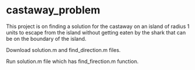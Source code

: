 # castaway_problem

This project is on finding a solution for the castaway on an island of radius 1 units to escape from the island without getting eaten by the shark that can be on the boundary of the island.

Download solution.m and find_direction.m files. 

Run solution.m file which has find_firection.m function. 
